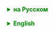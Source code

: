 <details style="margin-top: 16px">
  <summary style="cursor: pointer; color: green;"><b>на Русском</b></summary>

## Описание проекта появится перед началом занятия

</details>

<details style="margin-top: 16px">
  <summary style="cursor: pointer; color: green;"><b>English</b></summary>


</details>
